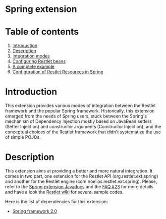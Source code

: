 Spring extension
================

Table of contents
=================

1.  [Introduction](/learn/guide/1.1#/13-restlet/28-restlet/70-restlet.html#dsy70-restlet_Introduction)
2.  [Description](/learn/guide/1.1#/13-restlet/28-restlet/70-restlet.html#dsy70-restlet_Description)
3.  [Integration
    modes](/learn/guide/1.1#/13-restlet/28-restlet/70-restlet/194-restlet.html "Spring extension - Integration modes")
4.  [Configuring Restlet
    beans](/learn/guide/1.1#/13-restlet/28-restlet/70-restlet/195-restlet.html "Spring extension - Configuring Restlet beans")
5.  [A complete
    example](/learn/guide/1.1#/13-restlet/28-restlet/70-restlet/196-restlet.html "Spring extension - A complete example")
6.  [Configuration of Restlet Resources in
    Spring](/learn/guide/1.1#/13-restlet/28-restlet/70-restlet/197-restlet.html "Spring extension - Configuration of Restlet Resources")

Introduction
============

This extension provides various modes of integration between the Restlet
framework and the popular Spring framework. Historically, this extension
emerged from the needs of Spring users, stuck between the Spring's
mechanism of Dependency Injection mostly based on JavaBean setters
(Setter Injection) and constructor arguments (Constructor Injection),
and the conceptual choices of the Restlet framework that didn't
systematize the use of simple POJOs. 

Description
===========

This extension aims at providing a better and more natural integration.
It comes in two part, one extension for the Restlet API
(org.restlet.ext.spring) and another for the Restlet engine
(com.noelios.restlet.ext.spring). Please, refer to the [Spring extension
Javadocs](http://restlet.org/learn/javadocs/1.1/ext/org/restlet/ext/spring/package-summary.html)
and the [FAQ
\#23](http://restlet.org/learn/javadocs/1.1/faq#23)
for more details and have a look the [Restlet
wiki](http://wiki.restlet.org/)
for several sample codes.

Here is the list of dependencies for this extension:

-   [Spring framework
    2.0](http://www.springframework.org/)

